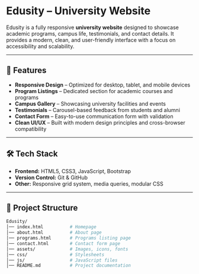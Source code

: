 # Edusity – University Website  

Edusity is a fully responsive **university website** designed to showcase academic programs, campus life, testimonials, and contact details. It provides a modern, clean, and user-friendly interface with a focus on accessibility and scalability.  

---

## 🚀 Features  
- **Responsive Design** – Optimized for desktop, tablet, and mobile devices  
- **Program Listings** – Dedicated section for academic courses and programs  
- **Campus Gallery** – Showcasing university facilities and events  
- **Testimonials** – Carousel-based feedback from students and alumni  
- **Contact Form** – Easy-to-use communication form with validation  
- **Clean UI/UX** – Built with modern design principles and cross-browser compatibility  

---

## 🛠️ Tech Stack  
- **Frontend:** HTML5, CSS3, JavaScript, Bootstrap  
- **Version Control:** Git & GitHub  
- **Other:** Responsive grid system, media queries, modular CSS  

---

## 📂 Project Structure  
```bash
Edusity/
│── index.html          # Homepage  
│── about.html          # About page  
│── programs.html       # Programs listing page  
│── contact.html        # Contact form page  
│── assets/             # Images, icons, fonts  
│── css/                # Stylesheets  
│── js/                 # JavaScript files  
│── README.md           # Project documentation  
